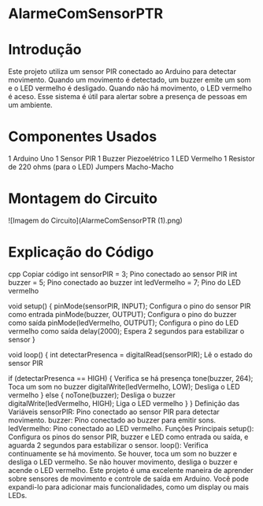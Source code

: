 # AlarmeComSensorPTR
# Introdução
Este projeto utiliza um sensor PIR conectado ao Arduino para detectar movimento. Quando
um movimento é detectado, um buzzer emite um som e o LED vermelho é desligado. Quando não
há movimento, o LED vermelho é aceso. Esse sistema é útil para alertar sobre a presença de
pessoas em um ambiente.

# Componentes Usados
1 Arduino Uno
1 Sensor PIR
1 Buzzer Piezoelétrico
1 LED Vermelho
1 Resistor de 220 ohms (para o LED)
Jumpers Macho-Macho
# Montagem do Circuito

![Imagem do Circuito](AlarmeComSensorPTR (1).png)
# Explicação do Código
cpp
Copiar código
int sensorPIR = 3;              Pino conectado ao sensor PIR
int buzzer = 5;                 Pino conectado ao buzzer
int ledVermelho = 7;            Pino do LED vermelho

void setup() {
    pinMode(sensorPIR, INPUT);   Configura o pino do sensor PIR como entrada
    pinMode(buzzer, OUTPUT);      Configura o pino do buzzer como saída
    pinMode(ledVermelho, OUTPUT);  Configura o pino do LED vermelho como saída
    delay(2000);                  Espera 2 segundos para estabilizar o sensor
}

void loop() {
    int detectarPresenca = digitalRead(sensorPIR);  Lê o estado do sensor PIR
    
  if (detectarPresenca == HIGH) {  Verifica se há presença
        tone(buzzer, 264);            Toca um som no buzzer
        digitalWrite(ledVermelho, LOW);  Desliga o LED vermelho
    } else {
        noTone(buzzer);               Desliga o buzzer
        digitalWrite(ledVermelho, HIGH);  Liga o LED vermelho
    }
}
Definição das Variáveis
sensorPIR: Pino conectado ao sensor PIR para detectar movimento.
buzzer: Pino conectado ao buzzer para emitir sons.
ledVermelho: Pino conectado ao LED vermelho.
Funções Principais
setup(): Configura os pinos do sensor PIR, buzzer e LED como entrada ou saída, e aguarda 2 segundos para estabilizar o sensor.
loop(): Verifica continuamente se há movimento. Se houver, toca um som no buzzer e desliga o LED vermelho. Se não houver movimento, desliga o buzzer e acende o LED vermelho.
Este projeto é uma excelente maneira de aprender sobre sensores de movimento e controle de saída em Arduino. Você pode expandi-lo para adicionar mais funcionalidades, como um display ou mais LEDs.
